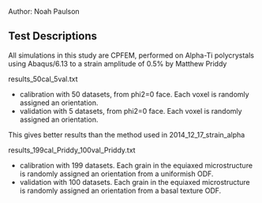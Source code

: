 Author: Noah Paulson

## Test Descriptions

All simulations in this study are CPFEM, performed on Alpha-Ti polycrystals using Abaqus/6.13 to a strain amplitude of 0.5% by Matthew Priddy


results_50cal_5val.txt

* calibration with 50 datasets, from phi2=0 face. Each voxel is randomly assigned an orientation.
* validation with 5 datasets, from phi2=0 face. Each voxel is randomly assigned an orientation.

This gives better results than the method used in 2014_12_17_strain_alpha

results_199cal_Priddy_100val_Priddy.txt

* calibration with 199 datasets. Each grain in the equiaxed microstructure is randomly assigned an orientation from a uniformish ODF.
* validation with 100 datasets. Each grain in the equiaxed microstructure is randomly assigned an orientation from a basal texture ODF.